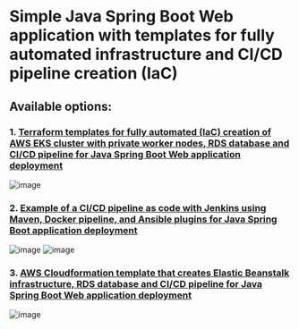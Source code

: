 # Simple Java Spring Boot Web application with templates for fully automated infrastructure and CI/CD pipeline creation (IaC)
## Available options:
### 1. [Terraform templates for fully automated (IaC) creation of AWS EKS cluster with private worker nodes, RDS database and CI/CD pipeline for Java Spring Boot Web application deployment](/DevOps/AWS/EKS/README.md)
![image](https://user-images.githubusercontent.com/105599883/226937107-9330b4e0-f126-497f-ab55-12d3cc8a4c71.png)


### 2. [Example of a CI/CD pipeline as code with Jenkins using Maven, Docker pipeline, and Ansible plugins for Java Spring Boot application deployment](/DevOps/AWS/EC2/README.md)
![image](https://user-images.githubusercontent.com/105599883/226938133-f9dcefd8-c3b3-42b0-aca4-69d41896e981.png)
![image](https://user-images.githubusercontent.com/105599883/227905100-1f8bc0a1-dcab-40ac-beb0-a6503ce119d8.png)


### 3. [AWS Cloudformation template that creates Elastic Beanstalk infrastructure, RDS database and CI/CD pipeline for Java Spring Boot Web application deployment](/DevOps/AWS/ElasticBeanstalk/README.md)
![image](https://user-images.githubusercontent.com/105599883/226937219-c6f23be7-9d0b-43b3-85ce-4070a3427287.png)
